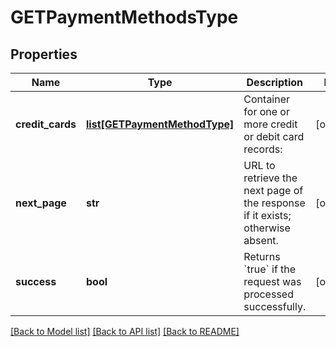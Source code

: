 # GETPaymentMethodsType

## Properties
Name | Type | Description | Notes
------------ | ------------- | ------------- | -------------
**credit_cards** | [**list[GETPaymentMethodType]**](GETPaymentMethodType.md) | Container for one or more credit or debit card records:  | [optional] 
**next_page** | **str** | URL to retrieve the next page of the response if it exists; otherwise absent.  | [optional] 
**success** | **bool** | Returns &#x60;true&#x60; if the request was processed successfully.  | [optional] 

[[Back to Model list]](../README.md#documentation-for-models) [[Back to API list]](../README.md#documentation-for-api-endpoints) [[Back to README]](../README.md)



